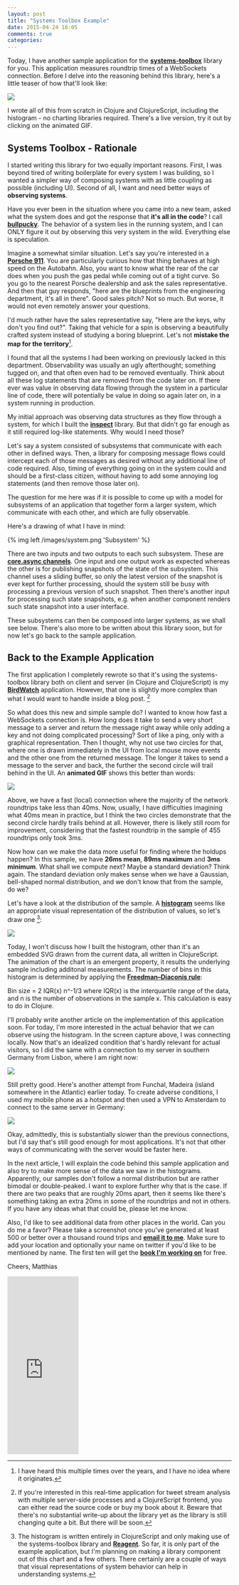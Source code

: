 ```yaml
---
layout: post
title: "Systems Toolbox Example"
date: 2015-04-24 16:05
comments: true
categories: 
---
```

Today, I have another sample application for the **[systems-toolbox](https://github.com/matthiasn/systems-toolbox)** library for you. This application measures roundtrip times of a WebSockets connection. Before I delve into the reasoning behind this library, here's a little teaser of how that'll look like:

<a href="http://systems-toolbox.matthiasnehlsen.com" target="_blank"><img src="/images/sys-tb-tmp_local.gif" /></a>

I wrote all of this from scratch in Clojure and ClojureScript, including the histogram - no charting libraries required. There's a live version, try it out by clicking on the animated GIF.

<!-- more -->

## Systems Toolbox - Rationale

I started writing this library for two equally important reasons. First, I was beyond tired of writing boilerplate for every system I was building, so I wanted a simpler way of composing systems with as little coupling as possible (including UI). Second of all, I want and need better ways of **observing systems**.

Have you ever been in the situation where you came into a new team, asked what the system does and got the response that **it's all in the code**? I call **[bullpucky](http://www.urbandictionary.com/define.php?term=bullpucky)**. The behavior of a system lies in the running system, and I can ONLY figure it out by observing this very system in the wild. Everything else is speculation.

Imagine a somewhat similar situation. Let's say you're interested in a **[Porsche 911](http://en.wikipedia.org/wiki/Porsche_911)**. You are particularly curious how that thing behaves at high speed on the Autobahn. Also, you want to know what the rear of the car does when you push the gas pedal while coming out of a tight curve. So you go to the nearest Porsche dealership and ask the sales representative. And then that guy responds, "here are the blueprints from the engineering department, it's all in there". Good sales pitch? Not so much. But worse, it would not even remotely answer your questions. 

I'd much rather have the sales representative say, "Here are the keys, why don't you find out?". Taking that vehicle for a spin is observing a beautifully crafted system instead of studying a boring blueprint. Let's not **mistake the map for the territory**[^3]. 

I found that all the systems I had been working on previously lacked in this department. Observability was usually an ugly afterthought; something tugged on, and that often even had to be removed eventually. Think about all these log statements that are removed from the code later on. If there ever was value in observing data flowing through the system in a particular line of code, there will potentially be value in doing so again later on, in a system running in production. 

My initial approach was observing data structures as they flow through a system, for which I built the **[inspect](https://github.com/matthiasn/inspect)** library. But that didn't go far enough as it still required log-like statements. Why would I need those? 

Let's say a system consisted of subsystems that communicate with each other in defined ways. Then, a library for composing message flows could intercept each of those messages as desired without any additional line of code required. Also, timing of everything going on in the system could and should be a first-class citizen, without having to add some annoying log statements (and then remove those later on).

The question for me here was if it is possible to come up with a model for subsystems of an application that together form a larger system, which communicate with each other, and which are fully observable.

Here's a drawing of what I have in mind:

{% img left /images/system.png 'Subsystem' %}

There are two inputs and two outputs to each such subsystem. These are **[core.async channels](https://github.com/clojure/core.async)**. One input and one output work as expected whereas the other is for publishing snapshots of the state of the subsystem. This channel uses a sliding buffer, so only the latest version of the snapshot is ever kept for further processing, should the system still be busy with processing a previous version of such snapshot. Then there's another input for processing such state snapshots, e.g. when another component renders such state snapshot into a user interface.

These subsystems can then be composed into larger systems, as we shall see below. There's also more to be written about this library soon, but for now let's go back to the sample application.

## Back to the Example Application

The first application I completely rewrote so that it's using the systems-toolbox library both on client and server (in Clojure and ClojureScript) is my **[BirdWatch](https://github.com/matthiasn/BirdWatch)**  application. However, that one is slightly more complex than what I would want to handle inside a blog post. [^1]

So what does this new and simple sample do? I wanted to know how fast a WebSockets connection is. How long does it take to send a very short message to a server and return the message right away while only adding a key and not doing complicated processing? Sort of like a ping, only with a graphical representation. Then I thought, why not use two circles for that, where one is drawn immediately in the UI from local mouse move events and the other one from the returned message. The longer it takes to send a message to the server and back, the further the second circle will trail behind in the UI. An **animated GIF** shows this better than words:

<a href="http://systems-toolbox.matthiasnehlsen.com" target="_blank"><img src="/images/sys-tb-tmp_local_half.gif" /></a>

Above, we have a fast (local) connection where the majority of the network roundtrips take less than 40ms. Now, usually, I have difficulties imagining what 40ms mean in practice, but I think the two circles demonstrate that the second circle hardly trails behind at all. However, there is likely still room for improvement, considering that the fastest roundtrip in the sample of 455 roundtrips only took 3ms.

Now how can we make the data more useful for finding where the holdups happen? In this sample, we have **26ms mean**, **89ms maximum** and **3ms minimum**. What shall we compute next? Maybe a standard deviation? Think again. The standard deviation only makes sense when we have a Gaussian, bell-shaped normal distribution, and we don't know that from the sample, do we?

Let's have a look at the distribution of the sample. A **[histogram](http://en.wikipedia.org/wiki/Histogram)** seems like an appropriate visual representation of the distribution of values, so let's draw one [^2]:

<a href="http://systems-toolbox.matthiasnehlsen.com" target="_blank"><img src="/images/sys-tb-tmp_local.gif" /></a>

Today, I won't discuss how I built the histogram, other than it's an embedded SVG drawn from the current data, all written in ClojureScript. The animation of the chart is an emergent property, it results the underlying sample including additonal measurements. The number of bins in this histogram is determined by applying the **[Freedman–Diaconis rule](http://en.wikipedia.org/wiki/Freedman–Diaconis_rule)**:

Bin size = 2 IQR(x) n^-1/3 where IQR(x) is the interquartile range of the data, and n is the number of observations in the sample x. This calculation is easy to do in Clojure.

I'll probably write another article on the implementation of this application soon. For today, I'm more interested in the actual behavior that we can observe using the histogram. In the screen capture above, I was connecting locally. Now that's an idealized condition that's hardly relevant for actual visitors, so I did the same with a connection to my server in southern Germany from Lisbon, where I am right now:

<a href="http://systems-toolbox.matthiasnehlsen.com" target="_blank"><img src="/images/sys-tb-tmp_lisbon.gif" /></a>

Still pretty good. Here's another attempt from Funchal, Madeira (island somewhere in the Atlantic) earlier today. To create adverse conditions, I used my mobile phone as a hotspot and then used a VPN to Amsterdam to connect to the same server in Germany:

<a href="http://systems-toolbox.matthiasnehlsen.com" target="_blank"><img src="/images/sys-tb-tmp_vpn.gif" /></a>

Okay, admittedly, this is substantially slower than the previous connections, but I'd say that's still good enough for most applications. It's not that other ways of communicating with the server would be faster here.

In the next article, I will explain the code behind this sample application and also try to make more sense of the data we saw in the histograms. Apparently, our samples don't follow a normal distribution but are rather bimodal or double-peaked. I want to explore further why that is the case. If there are two peaks that are roughly 20ms apart, then it seems like there's something taking an extra 20ms in some of the roundtrips and not in others. If you have any ideas what that could be, please let me know.

Also, I'd like to see additional data from other places in the world. Can you do me a favor? Please take a screenshot once you've generated at least 500 or better over a thousand round trips and **[email it to me](mailto:matthias.nehlsen@gmail.com)**. Make sure to add your location and optionally your name on twitter if you'd like to be mentioned by name. The first ten will get the **[book I'm working on](https://leanpub.com/building-a-system-in-clojure/)** for free.

Cheers,
Matthias


[^1]: If you're interested in this real-time application for tweet stream analysis with multiple server-side processes and a ClojureScript frontend, you can either read the source code or buy my book about it. Beware that there's no substantial write-up about the library yet as the library is still changing quite a bit. But there will be soon.

[^2]: The histogram is written entirely in ClojureScript and only making use of the systems-toolbox library and **[Reagent](http://reagent-project.github.io)**. So far, it is only part of the example application, but I'm planning on making a library component out of this chart and a few others. There certainly are a couple of ways that visual representations of system behavior can help in understanding systems.  

[^3]: I have heard this multiple times over the years, and I have no idea where it originates. 

<iframe width="160" height="400" src="https://leanpub.com/building-a-system-in-clojure/embed" frameborder="0" allowtransparency="true"></iframe>